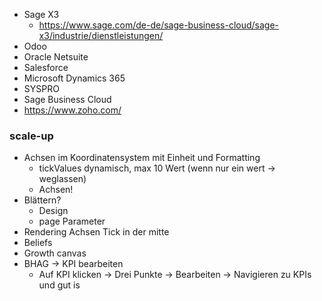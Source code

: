 - Sage X3
	- https://www.sage.com/de-de/sage-business-cloud/sage-x3/industrie/dienstleistungen/
- Odoo
- Oracle Netsuite
- Salesforce
- Microsoft Dynamics 365
- SYSPRO
- Sage Business Cloud
- https://www.zoho.com/






### scale-up
- Achsen im Koordinatensystem mit Einheit und Formatting
	- tickValues dynamisch, max 10 Wert (wenn nur ein wert -> weglassen)
	- Achsen!
- Blättern?
	- Design
	- page Parameter
- Rendering Achsen Tick in der mitte
- Beliefs
- Growth canvas
- BHAG -> KPI bearbeiten
	- Auf KPI klicken -> Drei Punkte -> Bearbeiten -> Navigieren zu KPIs und gut is